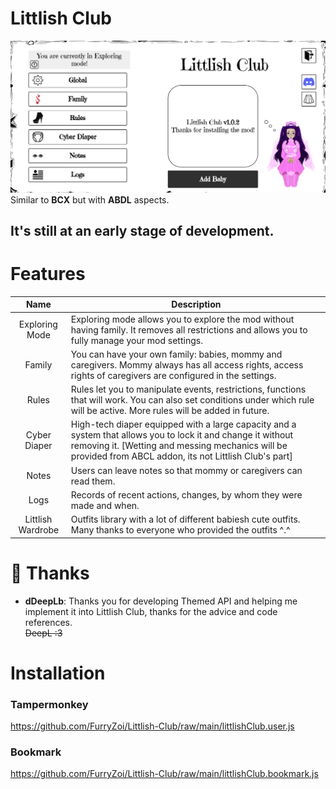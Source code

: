 # <b>Littlish Club</b>
![preview](src/images/preview.png)
Similar to <b>BCX</b> but with <b>ABDL</b> aspects.
## It's still at an early stage of development.
# Features
| Name | Description |
|:-----------------:|--------------------|
| Exploring Mode | Exploring mode allows you to explore the mod without having family. It removes all restrictions and allows you to fully manage your mod settings.|
| Family                     | You can have your own family: babies, mommy and caregivers. Mommy always has all access rights, access rights of caregivers are configured in the settings.  |
| Rules | Rules let you to manipulate events, restrictions, functions that will work. You can also set conditions under which rule will be active. More rules will be added in future.|
| Cyber Diaper | High-tech diaper equipped with a large capacity and a system that allows you to lock it and change it without removing it. [Wetting and messing mechanics will be provided from ABCL addon, its not Littlish Club's part]|
| Notes                      | Users can leave notes so that mommy or caregivers can read them. |
| Logs | Records of recent actions, changes, by whom they were made and when. |
| Littlish Wardrobe          | Outfits library with a lot of different babiesh cute outfits. Many thanks to everyone who provided the outfits ^.^                                                                                  |
# 💜 Thanks
- **dDeepLb**: Thanks you for developing Themed API and helping me implement it into Littlish Club, thanks for the advice and code references.<br>
~~DeepL :3~~
# Installation
### Tampermonkey
https://github.com/FurryZoi/Littlish-Club/raw/main/littlishClub.user.js
### Bookmark
https://github.com/FurryZoi/Littlish-Club/raw/main/littlishClub.bookmark.js